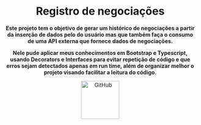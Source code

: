 <h1 align="center">Registro de negociações</h1>

<p align="center">
  <b>Este projeto tem o objetivo de gerar um histórico de negociações a partir da inserção de dados pelo do usuário mas que também faça o consumo de uma API externa que fornece dados de negociações.</b>
</p>
<p align="center">
  <b>Nele pude aplicar meus conhecimentos em Bootstrap e Typescript, usando Decorators e Interfaces para evitar repetição de código e que erros sejam detectados apenas em run time, além de organizar melhor o projeto visando facilitar a leitura do código.</b>
</p>

<p align="center">
  <img alt="GitHub" src="https://miro.medium.com/v2/resize:fit:1200/1*VTW6T-7KkQHPjf4mtfQ0Zg.png" height="100">
</p>
